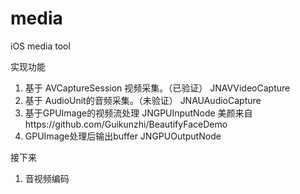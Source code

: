 # media
iOS media tool

实现功能
1.  基于 AVCaptureSession 视频采集。（已验证） JNAVVideoCapture
2. 基于 AudioUnit的音频采集。（未验证） JNAUAudioCapture
3. 基于GPUImage的视频流处理     JNGPUInputNode
    美颜来自https://github.com/Guikunzhi/BeautifyFaceDemo
4. GPUImage处理后输出buffer      JNGPUOutputNode


接下来
1. 音视频编码
